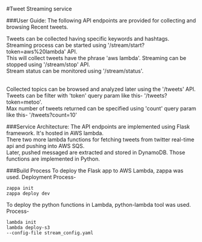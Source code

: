 #Tweet Streaming service

###User Guide:
The following API endpoints are provided for collecting and browsing Recent
tweets.

Tweets can be collected having specific keywords and hashtags.
<br>Streaming process can be started using '/stream/start?token=aws%20lambda' API. 
<br>This will collect tweets have the phrase 'aws lambda'. Streaming can be stopped using '/stream/stop' API.
<br>Stream status can be monitored using '/stream/status'.

<br>Collected topics can be browsed and analyzed later using the '/tweets' API.
<br>Tweets can be filter with 'token' query param like this- '/tweets?token=metoo'.
<br>Max number of tweets returned can be specified using 'count' query param like this- '/tweets?count=10'

###Service Architecture:
The API endpoints are implemented using Flask framework. It's hosted in AWS lambda.
<br>There two more lambda functions for fetching tweets from twitter real-time api and pushing into AWS SQS.
<br>Later, pushed messaged are extracted and stored in DynamoDB. Those functions are implemented in Python.

###Build Process
To deploy the Flask app to AWS Lambda, zappa was used. Deployment Process-
<br><code>
<br>zappa init
<br>zappa deploy dev
</code>

To deploy the python functions in Lambda, python-lambda tool was used. Process-
<br><code>
<br>lambda init
<br>lambda deploy-s3 --config-file stream_config.yaml
</code>
